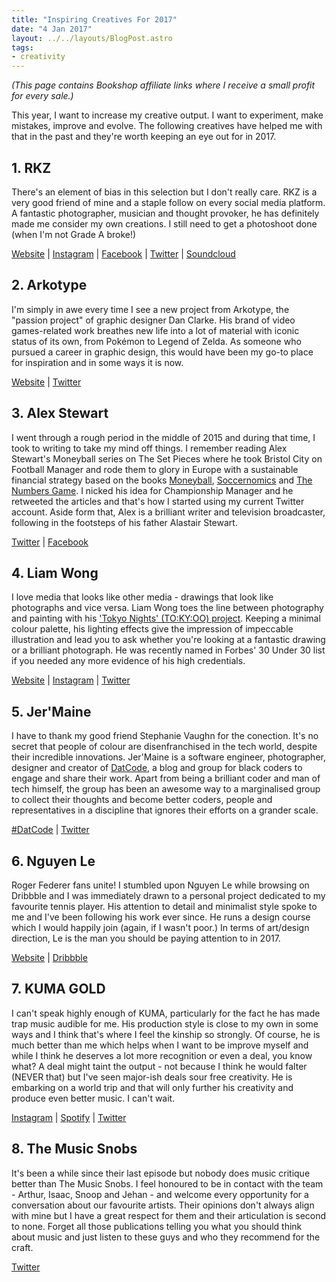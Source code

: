 ```yaml
---
title: "Inspiring Creatives For 2017"
date: "4 Jan 2017"
layout: ../../layouts/BlogPost.astro
tags:
- creativity
---
```


_(This page contains Bookshop affiliate links where I receive a small profit for every sale.)_

This year, I want to increase my creative output. I want to experiment, make mistakes, improve and evolve. The following creatives have helped me with that in the past and they're worth keeping an eye out for in 2017.

## 1. RKZ

There's an element of bias in this selection but I don't really care. RKZ is a very good friend of mine and a staple follow on every social media platform. A fantastic photographer, musician and thought provoker, he has definitely made me consider my own creations. I still need to get a photoshoot done (when I'm not Grade A broke!)

[Website](https://rkzuk.com) | [Instagram](https://instagram.com/rkzuk) | [Facebook](https://facebook.com/rkzuk) | [Twitter](https://twitter.com/rkzuk) | [Soundcloud](https://soundcloud.com/rkzuk)

## 2. Arkotype

I'm simply in awe every time I see a new project from Arkotype, the "passion project" of graphic designer Dan Clarke. His brand of video games-related work breathes new life into a lot of material with iconic status of its own, from Pokémon to Legend of Zelda. As someone who pursued a career in graphic design, this would have been my go-to place for inspiration and in some ways it is now.

[Website](https://arkotype.co/) | [Twitter](https://twitter.com/arkotypeco)

## 3. Alex Stewart

I went through a rough period in the middle of 2015 and during that time, I took to writing to take my mind off things. I remember reading Alex Stewart's Moneyball series on The Set Pieces where he took Bristol City on Football Manager and rode them to glory in Europe with a sustainable financial strategy based on the books [Moneyball](https://uk.bookshop.org/a/3710/9780393324815), [Soccernomics](https://uk.bookshop.org/a/3710/9780008236649) and [The Numbers Game](https://uk.bookshop.org/a/3710/9780241963623). I nicked his idea for Championship Manager and he retweeted the articles and that's how I started using my current Twitter account. Aside form that, Alex is a brilliant writer and television broadcaster, following in the footsteps of his father Alastair Stewart.

[Twitter](https://twitter.com/AFHStewart) | [Facebook](https://facebook.com/afhstewart)

## 4. Liam Wong

I love media that looks like other media - drawings that look like photographs and vice versa. Liam Wong toes the line between photography and painting with his ['Tokyo Nights' (TO:KY:OO) project](https://www.liamwong.com/book). Keeping a minimal colour palette, his lighting effects give the impression of impeccable illustration and lead you to ask whether you're looking at a fantastic drawing or a brilliant photograph. He was recently named in Forbes' 30 Under 30 list if you needed any more evidence of his high credentials.

[Website](https://www.liamwong.com/) | [Instagram](https://www.instagram.com/liamwon9/) | [Twitter](https://twitter.com/liamwong)

## 5. Jer'Maine

I have to thank my good friend Stephanie Vaughn for the conection. It's no secret that people of colour are disenfranchised in the tech world, despite their incredible innovations. Jer'Maine is a software engineer, photographer, designer and creator of [DatCode](https://datcode.io/), a blog and group for black coders to engage and share their work. Apart from being a brilliant coder and man of tech himself, the group has been an awesome way to a marginalised group to collect their thoughts and become better coders, people and representatives in a discipline that ignores their efforts on a grander scale.

[#DatCode](https://datcode.io/) | [Twitter](https://twitter.com/jmfyi)

## 6. Nguyen Le

Roger Federer fans unite! I stumbled upon Nguyen Le while browsing on Dribbble and I was immediately drawn to a personal project dedicated to my favourite tennis player. His attention to detail and minimalist style spoke to me and I've been following his work ever since. He runs a design course which I would happily join (again, if I wasn't poor.) In terms of art/design direction, Le is the man you should be paying attention to in 2017.

[Website](https://www.verse-co.com) | [Dribbble](https://dribbble.com/newincreative)

## 7. KUMA GOLD

I can't speak highly enough of KUMA, particularly for the fact he has made trap music audible for me. His production style is close to my own in some ways and I think that's where I feel the kinship so strongly. Of course, he is much better than me which helps when I want to be improve myself and while I think he deserves a lot more recognition or even a deal, you know what? A deal might taint the output - not because I think he would falter (NEVER that) but I've seen major-ish deals sour free creativity. He is embarking on a world trip and that will only further his creativity and produce even better music. I can't wait.

[Instagram](https://www.instagram.com/kuma.gold/) | [Spotify](https://open.spotify.com/artist/1oJv5fqPPUvH240dU5GZ9P?si=DUiijsvmSOelIfK1zg-SKg) | [Twitter](https://twitter.com/SuperKumaGold)

## 8. The Music Snobs

It's been a while since their last episode but nobody does music critique better than The Music Snobs. I feel honoured to be in contact with the team - Arthur, Isaac, Snoop and Jehan - and welcome every opportunity for a conversation about our favourite artists. Their opinions don't always align with mine but I have a great respect for them and their articulation is second to none. Forget all those publications telling you what you should think about music and just listen to these guys and who they recommend for the craft.

[Twitter](https://twitter.com/totalmusicsnobs)
